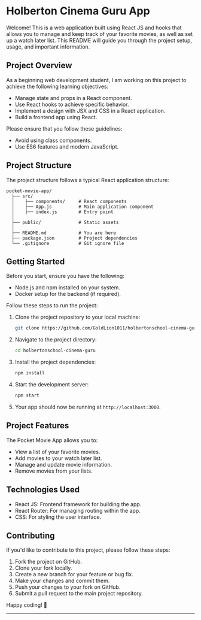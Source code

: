 #  Holberton Cinema Guru App

Welcome! This is a web application built using React JS and hooks that allows you to manage and keep track of your favorite movies, as well as set up a watch later list. This README will guide you through the project setup, usage, and important information.

## Project Overview

As a beginning web development student, I am working on this project to achieve the following learning objectives:

- Manage state and props in a React component.
- Use React hooks to achieve specific behavior.
- Implement a design with JSX and CSS in a React application.
- Build a frontend app using React.

Please ensure that you follow these guidelines:

- Avoid using class components.
- Use ES6 features and modern JavaScript.

## Project Structure

The project structure follows a typical React application structure:

```
pocket-movie-app/
  ├── src/
  │    ├── components/     # React components
  │    ├── App.js          # Main application component
  │    ├── index.js        # Entry point
  │
  ├── public/              # Static assets
  │
  ├── README.md            # You are here
  ├── package.json         # Project dependencies
  └── .gitignore           # Git ignore file
```

## Getting Started

Before you start, ensure you have the following:

- Node.js and npm installed on your system.
- Docker setup for the backend (if required).

Follow these steps to run the project:

1. Clone the project repository to your local machine:

   ```bash
   git clone https://github.com/GoldLion1011/holbertonschool-cinema-guru.git
   ```

2. Navigate to the project directory:

   ```bash
   cd holbertonschool-cinema-guru
   ```

3. Install the project dependencies:

   ```bash
   npm install
   ```

4. Start the development server:

   ```bash
   npm start
   ```

5. Your app should now be running at `http://localhost:3000`.

## Project Features

The Pocket Movie App allows you to:

- View a list of your favorite movies.
- Add movies to your watch later list.
- Manage and update movie information.
- Remove movies from your lists.

## Technologies Used

- React JS: Frontend framework for building the app.
- React Router: For managing routing within the app.
- CSS: For styling the user interface.

## Contributing

If you'd like to contribute to this project, please follow these steps:

1. Fork the project on GitHub.
2. Clone your fork locally.
3. Create a new branch for your feature or bug fix.
4. Make your changes and commit them.
5. Push your changes to your fork on GitHub.
6. Submit a pull request to the main project repository.


Happy coding! 🚀

---

